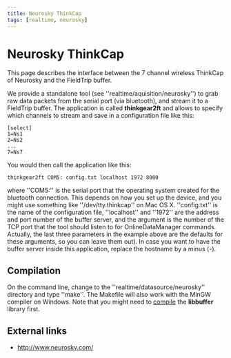 ```yaml
---
title: Neurosky ThinkCap
tags: [realtime, neurosky]
---
```


# Neurosky ThinkCap

This page describes the interface between the 7 channel wireless ThinkCap of Neurosky and the FieldTrip buffer.

We provide a standalone tool (see ''realtime/aquisition/neurosky'') to grab raw data packets from the serial port (via bluetooth), and stream it to a FieldTrip buffer. The application is called **thinkgear2ft** and allows to specify which channels to stream and save in a configuration file like this:

	[select]
	1=Ns1
	2=Ns2
	...
	7=Ns7

You would then call the application like this:

	thinkgear2ft COM5: config.txt localhost 1972 8000

where ''COM5:'' is the serial port that the operating system created for the bluetooth connection. This depends on how you set up the device, and you might use something like ''/dev/tty.thinkcap'' on Mac OS X. ''config.txt'' is the name of the configuration file, ''localhost'' and ''1972'' are the address and port number of the buffer server, and the argument is the number of the TCP port that the tool should listen to for OnlineDataManager commands. Actually, the last three parameters in the example above are the defaults for these arguments, so you can leave them out). In case you want to have the buffer server
inside this application, replace the hostname by a minus (-).

## Compilation

On the command line, change to the ''realtime/datasource/neurosky'' directory and type ''make''. The Makefile will also work with the MinGW compiler on Windows. Note that you might need to [compile](/development/realtime/buffer) the **libbuffer** library first.

## External links

*  http://www.neurosky.com/

